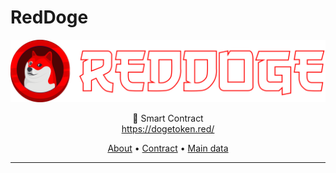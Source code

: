 # RedDoge
![alt text](https://github.com/RedTeam-Blockchain/RedDoge/blob/29ecc1366eb0c47969b2e38bad3ba052f829bdd4/img/RedDoge-long.png)

<p align="center">
  <span align="center">📄 Smart Contract</span>
  <br/>
  <a href ="https://dogetoken.red/" target="_blank">https://dogetoken.red/</a>
</p>

<p align="center">
  <a href="https://www.dogetoken.red/#About">About</a>
  •
  <a href="https://www.dogetoken.red/#Contract-details">Contract</a>
  •
  <a href="https://www.dogetoken.red/#Main-data">Main data</a>
</p>

---
